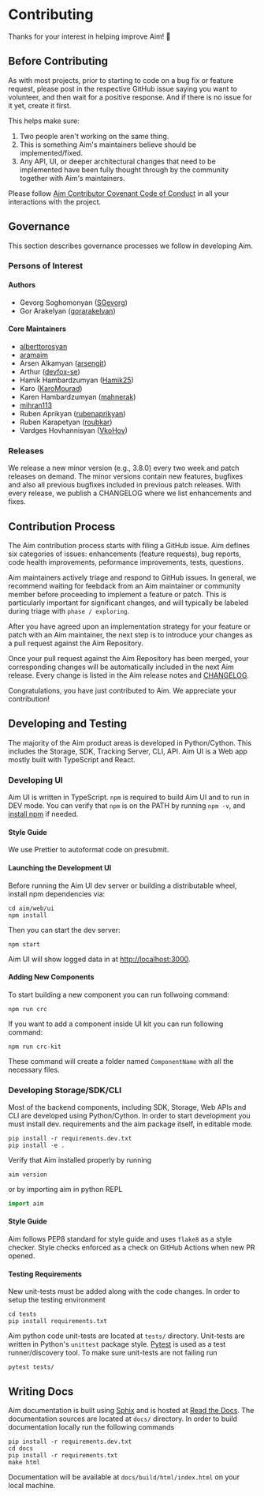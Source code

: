 # Contributing

Thanks for your interest in helping improve Aim! 🎉

## Before Contributing

As with most projects, prior to starting to code on a bug fix or feature request, please post in the respective GitHub issue saying you want to volunteer, and then wait for a positive response. And if there is no issue for it yet, create it first.

This helps make sure:
1. Two people aren't working on the same thing.
2. This is something Aim's maintainers believe should be implemented/fixed.
3. Any API, UI, or deeper architectural changes that need to be implemented have been fully thought through by the community together with Aim's maintainers.

Please follow [Aim Contributor Covenant Code of Conduct](./CODE_OF_CONDUCT.md) in all your interactions with the project.

## Governance

This section describes governance processes we follow in developing Aim.

### Persons of Interest

#### Authors

- Gevorg Soghomonyan ([SGevorg](https://github.com/SGevorg))
- Gor Arakelyan ([gorarakelyan](https://github.com/gorarakelyan))

#### Core Maintainers

- [alberttorosyan](https://github.com/alberttorosyan)
- [aramaim](https://github.com/aramaim)
- Arsen Alkamyan ([arsengit](https://github.com/arsengit))
- Arthur ([devfox-se](https://github.com/devfox-se))
- Hamik Hambardzumyan ([Hamik25](https://github.com/Hamik25))
- Karo ([KaroMourad](https://github.com/KaroMourad))
- Karen Hambardzumyan ([mahnerak](https://github.com/mahnerak))
- [mihran113](https://github.com/mihran113)
- Ruben Aprikyan ([rubenaprikyan](https://github.com/rubenaprikyan))
- Ruben Karapetyan ([roubkar](https://github.com/roubkar))
- Vardges Hovhannisyan ([VkoHov](https://github.com/VkoHov))

### Releases

We release a new minor version (e.g., 3.8.0) every two week and patch releases on demand. The minor versions contain new features, bugfixes and also all previous bugfixes included in previous patch releases. With every release, we publish a CHANGELOG where we list enhancements and fixes.

## Contribution Process

The Aim contribution process starts with filing a GitHub issue. Aim defines six categories of issues: enhancements (feature requests), bug reports, code health improvements, peformance improvements, tests, questions.

Aim maintainers actively triage and respond to GitHub issues. In general, we recommend waiting for feebdack from an Aim maintainer or community member before proceeding to implement a feature or patch. This is particularly important for significant changes, and will typically be labeled during triage with `phase / exploring`.

After you have agreed upon an implementation strategy for your feature or patch with an Aim maintainer, the next step is to introduce your changes as a pull request against the Aim Repository.

Once your pull request against the Aim Repository has been merged, your corresponding changes will be automatically included in the next Aim release. Every change is listed in the Aim release notes and [CHANGELOG](./CHANGELOG.md).

Congratulations, you have just contributed to Aim. We appreciate your contribution!

## Developing and Testing

The majority of the Aim product areas is developed in Python/Cython. This includes the Storage, SDK, Tracking Server, CLI, API. Aim UI is a Web app mostly built with TypeScript and React.

### Developing UI

Aim UI is written in TypeScript. `npm` is required to build Aim UI and to run in DEV mode.
You can verify that `npm` is on the PATH by running `npm -v`, and
[install npm](https://www.npmjs.com/get-npm) if needed.

#### Style Guide

We use Prettier to autoformat code on presubmit.

#### Launching the Development UI

Before running the Aim UI dev server or building a distributable wheel, install npm
dependencies via:

```shell
cd aim/web/ui
npm install
```

Then you can start the dev server:

```shell
npm start
```

Aim UI will show logged data in at [http://localhost:3000](http://localhost:3000).

#### Adding New Components

To start building a new component you can run follwoing command:

```shell
npm run crc
```


If you want to add a component inside UI kit you can run following command:

```shell
npm run crc-kit
```

These command will create a folder named `ComponentName` with all the necessary files.

### Developing Storage/SDK/CLI

Most of the backend components, including SDK, Storage, Web APIs and CLI are developed using Python/Cython.
In order to start development you must install dev. requirements and the aim package itself, in editable mode.
```shell
pip install -r requirements.dev.txt
pip install -e .
```

Verify that Aim installed properly by running
```shell
aim version
```
or by importing aim in python REPL
```python
import aim
```

#### Style Guide
Aim follows PEP8 standard for style guide and uses `flake8` as a style checker. Style checks enforced
as a check on GitHub Actions when new PR opened.

#### Testing Requirements

New unit-tests must be added along with the code changes. In order to setup the testing environment
```shell
cd tests
pip install requirements.txt
```

Aim python code unit-tests are located at `tests/` directory. Unit-tests are written in Python's `unittest` package style.
[Pytest](https://docs.pytest.org) is used as a test runner/discovery tool. To make sure unit-tests are not failing run
```shell
pytest tests/
```

## Writing Docs

Aim documentation is built using [Sphix](https://www.sphinx-doc.org) and is hosted at
[Read the Docs](https://aimstack.readthedocs.io).
The documentation sources are located at `docs/` directory. In order to build documentation locally
run the following commands
```shell
pip install -r requirements.dev.txt
cd docs
pip install -r requirements.txt
make html
```

Documentation will be available at `docs/build/html/index.html` on your local machine.
